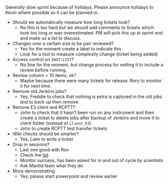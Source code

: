 Generally slow sprint because of holidays. Please announce holidays to Kevin where possible so it can be planned in.

* Should we automatically measure how long tickets took?
    * No this is too hard but we should add comments to tickets which took too long or was overestimated. PM will pick this up at sprint end and make us a list to discuss.
* Changes over a certain size to be pair reviewed?
    * Yes for the moment create a label to indicate this
    * Look for a tool to measure complexity change (ticket being added)
* Access control on `INST:LIST`?
    * No fine for the moment, but change process for setting it to include a review before running.
* Review column > 10 items, ok?
    * Maybe because there were many tickets for release. Rory to monitor it for next time.
* Remove old Jenkins jobs?
    * Yes, Freddie to check that nothing is extra is captured in the old jobs and to back up then remove
* Remove E3 client and RCPTT?
    * John to check that it hasn't been run on any instrument and then create a ticket to delete jobs after backup of Jenkins and move it to client folder (instead of `client_E3`)
    * John to create RCPTT test transfer tickets
* Wiki checks should be smarter?
    * Yes, Liam to write a ticket
* Drop in sessions?
    * Last one good with Ron
    * Check the [list](https://github.com/ISISComputingGroup/IBEX/wiki/Instrument-Control-Drop-in-Session)
    * Monitor success, has been asked for in and out of cycle by scientists
    * Ask Mantid team what they do
* More demonstrating
    * Yes, please start powerpoint and review earlier

